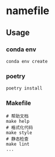 # namefile

 

## Usage

### conda env

```shell
conda env create
```

### poetry
```shell
poetry install
```


### Makefile

```shell
# 帮助文档
make help
# 格式化代码
make style
# 静态检查
make lint
...
```

